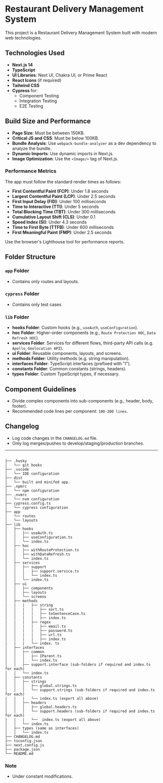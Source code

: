 # Restaurant Delivery Management System

This project is a Restaurant Delivery Management System built with modern web technologies.

## Technologies Used

- **Next.js 14**
- **TypeScript**
- **UI Libraries**: Next UI, Chakra UI, or Prime React
- **React Icons** (if required)
- **Tailwind CSS**
- **Cypress** for:
  - Component Testing
  - Integration Testing
  - E2E Testing

## Build Size and Performance

- **Page Size**: Must be between 150KB.
- **Critical JS and CSS**: Must be below 100KB.
- **Bundle Analysis**: Use `webpack-bundle-analyzer` as a dev dependency to analyze the bundle.
- **Dynamic Imports**: Use dynamic imports in Next.js.
- **Image Optimization**: Use the `<Image/>` tag of Next.js.

### Performance Metrics

The app must follow the standard render times as follows:

- **First Contentful Paint (FCP)**: Under 1.8 seconds
- **Largest Contentful Paint (LCP)**: Under 2.5 seconds
- **First Input Delay (FID)**: Under 100 milliseconds
- **Time to Interactive (TTI)**: Under 5 seconds
- **Total Blocking Time (TBT)**: Under 300 milliseconds
- **Cumulative Layout Shift (CLS)**: Under 0.1
- **Speed Index (SI)**: Under 4.3 seconds
- **Time to First Byte (TTFB)**: Under 600 milliseconds
- **First Meaningful Paint (FMP)**: Under 2.5 seconds

Use the browser's Lighthouse tool for performance reports.

## Folder Structure

### `app` Folder

- Contains only routes and layouts.

### `cypress` Folder

- Contains only test cases

### `lib` Folder

- **hooks Folder**: Custom hooks (e.g., `useAuth`, `useConfiguration`).
- **hoc Folder**: Higher-order components (e.g., `Route Protection HOC`, `Data Refresh HOC`).
- **services Folder**: Services for different flows, third-party API calls (e.g. `Apollo`, `Geolocation API`).
- **ui Folder**: Reusable components, layouts, and screens.
- **methods Folder**: Utility methods (e.g. string manipulation).
- **interfaces Folder**: TypeScript interfaces (prefixed with "I").
- **constants Folder**: Common constants (strings, headers).
- **types Folder**: Custom TypeScript types, if necessary.

## Component Guidelines

- Divide complex components into sub-components (e.g., header, body, footer).
- Recommended code lines per component: `100-200 lines`.

## Changelog

- Log code changes in the `CHANGELOG.md` file.
- Only log merges/pushes to develop/staging/production branches.

---

```plaintext

├── .husky
│   └── git hooks
├── .vscode
│   └── IDE configuration
├── dist
│   └── built and minifed app.
├── .npmrc
│   └── npm configuration
├── .nvmrc
│   └── nvm configuration
├── cypress.config.ts
│   └── cypress configuration
├── app
│   └── routes
│   └── layouts
├── lib
│   ├── hooks
│   │   ├── useAuth.ts
│   │   ├── useConfiguration.ts
│   │   └── index.ts
│   ├── hoc
│   │   ├── withRouteProtection.ts
│   │   ├── withDataRefresh.ts
│   │   └── index.ts
│   ├── services
│   │   ├── support
│   │   │   ├── support.service.ts
│   │   │   └── index.ts
│   │   └── index.ts
│   ├── ui
│   │   ├── components
│   │   ├── layouts
│   │   └── screens
│   ├── methods
|   |   |   ├── string
│   │   |   |   ├── sort.ts
│   │   |   |   ├── toSentenceCase.ts
│   │   |   |   ├── index.ts
|   |   |   ├── regex
│   │   |   |   ├── email.ts
│   │   |   |   ├── password.ts
│   │   |   |   ├── url.ts
│   │   |   |   ├── index.ts
|   |   |   └── index. ts
│   ├── interfaces
│   │   ├── common
│   │   │   ├── IParent.ts
│   │   │   └── index.ts
│   │   ├── support.interface (sub-folders if required and index.ts for each)
│   │   └── index.ts
│   ├── constants
│   │   ├── strings
│   │   │   ├── global.strings.ts
│   │   │   └── support.strings (sub-folders if required and index.ts for each)
|   |   |   └── index.ts (export all above)
│   │   ├── headers
│   │   │   ├── global.headers.ts
│   │   │   └── support.headers (sub-folders if required and index.ts for each)
|   |   |   └──  index.ts (export all above)
│   │   └── index.ts
│   ├── types (same as interfaces)
│   │   └── index.ts
├── CHANGELOG.md
├── tsconfig.json
├── next.config.js
├── package.json
└── README.md
```

### Note

- Under constant modifications.
